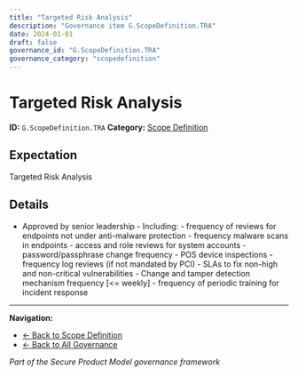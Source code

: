 ```yaml
---
title: "Targeted Risk Analysis"
description: "Governance item G.ScopeDefinition.TRA"
date: 2024-01-01
draft: false
governance_id: "G.ScopeDefinition.TRA"
governance_category: "scopedefinition"
---
```


# Targeted Risk Analysis

**ID:** `G.ScopeDefinition.TRA`
**Category:** [Scope Definition](../)

## Expectation

Targeted Risk Analysis

## Details

- Approved by senior leadership - Including: - frequency of reviews for endpoints not under anti-malware protection - frequency malware scans in endpoints - access and role reviews for system accounts - password/passphrase change frequency - POS device inspections - frequency log reviews (if not mandated by PCI) - SLAs to fix non-high and non-critical vulnerabilities - Change and tamper detection mechanism frequency [<= weekly] - frequency of periodic training for incident response


---

**Navigation:**
- [← Back to Scope Definition](../)
- [← Back to All Governance](/governance/)

*Part of the Secure Product Model governance framework*
